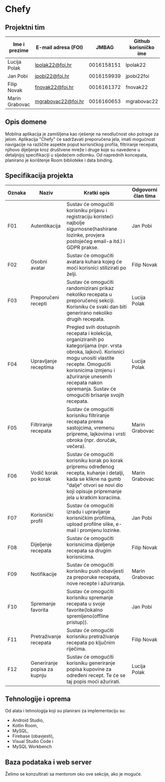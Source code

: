 # Chefy

## Projektni tim

Ime i prezime | E-mail adresa (FOI) | JMBAG | Github korisničko ime | Seminarska grupa
------------  | ------------------- | ----- | --------------------- | ----------------
Lucija Polak | lpolak22@foi.hr | 0016158151 | lpolak22 | G02
Jan Pobi | jpobi22@foi.hr | 0016159939 | jpobi22foi | G02
Filip Novak | fnovak22@foi.hr | 0016161372 | fnovak22 | G02
Marin Grabovac | mgrabovac22@foi.hr | 0016160653 | mgrabovac22 | G02

## Opis domene
Mobilna aplikacija je zamišljena kao rješenje na neodlučnost oko potrage za jelom. Aplikacija "Chefy" će sadržavati preporučena jela, imati mogućnost navigacije na različite aspekte poput korisničkog profila, filtriranje recepata, njihovo dijeljenje kroz društvene mreže i druge koje su navedene u detaljnijoj specifikaciji u sljedećem odlomku.  Od  naprednih koncepata, planirano je korištenje Room biblioteke i data binding.

## Specifikacija projekta

Oznaka | Naziv | Kratki opis | Odgovorni član tima
------ | ----- | ----------- | -------------------
F01 | Autentikacija | Sustav će omogućiti korisniku prijavu i registraciju koristeći najbolje sigurnosne(hashirane lozinke, provjera postojećeg email-a itd.) i GDPR prakse.  | Jan Pobi
F02 | Osobni avatar | Sustav će omogućiti avatara kuhara kojeg će moći korisnici stilizirati po želji. | Filip Novak
F03 | Preporučeni recepti | Sustav će omogućiti randomizirani prikaz nekoliko recepata u preporučenoj sekciji. Korisniku će svaki dan biti generirano nekoliko drugih recepata. | Lucija Polak
F04 | Upravljanje receptima | Pregled svih dostupnih recepata i kolekcija, organiziranih po kategorijama (npr. vrsta obroka, lajkovi). Korisnici mogu unositi vlastite recepte. Omogućiti korisnicima izmjenu i ažuriranje unesenih recepata nakon spremanja. Sustav će omogućiti brisanje svojih recepata. | Lucija Polak
F05 | Filtriranje recepata | Sustav će omogućiti korisniku filtriranje recepata prema sastojcima, vremenu pripreme, lajkovima i vrsti obroka (npr. doručak, večera). | Marin Grabovac
F06 | Vodič korak po korak | Sustav će omogućiti korisniku korak po korak pripremu određenog recepta, kuhanje i detalji, kada se klikne na gumb "dalje" otvori se novi dio koji opisuje pripremanje jela u kratkim koracima.  | Marin Grabovac
F07 | Korisnički profil | Sustav će omogućiti izradu i upravljanje korisničkim profilima, upload profilne slike, e-mail i promjenu lozinke. | Jan Pobi
F08 | Dijeljenje recepata | Sustav će omogućiti korisnicima dijeljenje recepata sa drugim korisnicima.| Filip Novak
F09 | Notifikacije | Sustav će omogućiti korisniku push obavijesti za preporuke recepata, nove recepte i ažuriranja. | Marin Grabovac
F10 | Spremanje favorita | Sustav će omogućiti korisniku spremanje recepata u svoje favorite(lokalno spremljeno(offline pristup)). | Jan Pobi
F11 | Pretraživanje recepata | Sustav će omogućiti korisniku pretraživanje recepata po ključnim riječima. | Filip Novak
F12 | Generiranje popisa za kupnju | Sustav će omogućiti korisniku generiranje popisa kupovine za određeni recept. Te će se taj popis moći ažurirati. | Lucija Polak

## Tehnologije i oprema
Od alata i tehnologija koji su planirani za implementaciju su: 
 - Android Studio,
 - Kotlin Room,
 - MySQL,
 - Firebase (obavjesti),
 - Visual Studio Code i
 - MySQL Workbench

## Baza podataka i web server
Želimo se konzultirati sa mentorom oko ove sekcije, ako je moguće.

